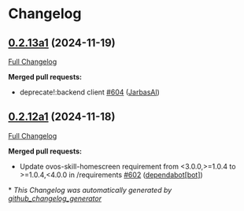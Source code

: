 # Changelog

## [0.2.13a1](https://github.com/OpenVoiceOS/ovos-core/tree/0.2.13a1) (2024-11-19)

[Full Changelog](https://github.com/OpenVoiceOS/ovos-core/compare/0.2.12a1...0.2.13a1)

**Merged pull requests:**

- deprecate!:backend client [\#604](https://github.com/OpenVoiceOS/ovos-core/pull/604) ([JarbasAl](https://github.com/JarbasAl))

## [0.2.12a1](https://github.com/OpenVoiceOS/ovos-core/tree/0.2.12a1) (2024-11-18)

[Full Changelog](https://github.com/OpenVoiceOS/ovos-core/compare/0.2.11...0.2.12a1)

**Merged pull requests:**

- Update ovos-skill-homescreen requirement from \<3.0.0,\>=1.0.4 to \>=1.0.4,\<4.0.0 in /requirements [\#602](https://github.com/OpenVoiceOS/ovos-core/pull/602) ([dependabot[bot]](https://github.com/apps/dependabot))



\* *This Changelog was automatically generated by [github_changelog_generator](https://github.com/github-changelog-generator/github-changelog-generator)*
